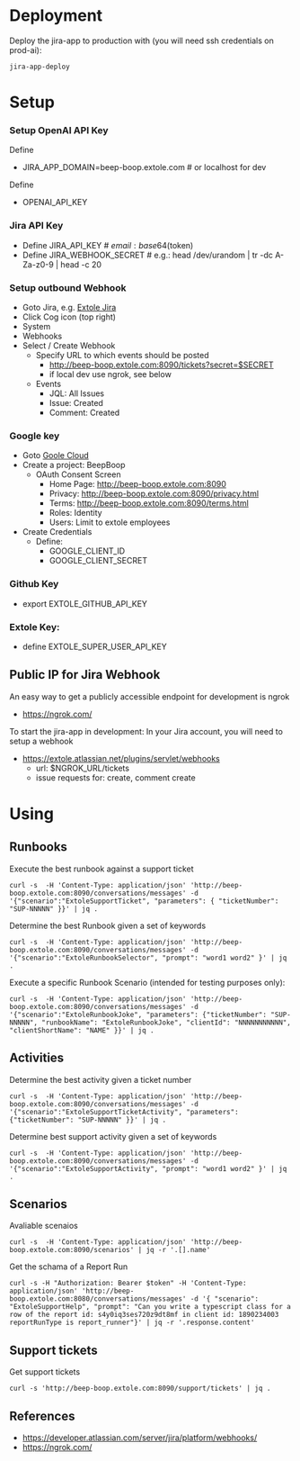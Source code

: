 
# Deployment

Deploy the jira-app to production with (you will need ssh credentials on prod-ai):
```
jira-app-deploy
```

# Setup

### Setup OpenAI API Key
Define 
  - JIRA_APP_DOMAIN=beep-boop.extole.com   # or localhost for dev

 Define
  - OPENAI_API_KEY

### Jira API Key
  - Define JIRA_API_KEY # $email:base64($token)
  - Define JIRA_WEBHOOK_SECRET   # e.g.: head /dev/urandom | tr -dc A-Za-z0-9 | head -c 20

### Setup outbound Webhook
  - Goto Jira, e.g. [Extole Jira](https://extole.atlassian.net/)
  - Click Cog icon (top right)
  - System
  - Webhooks
  - Select / Create Webhook
    - Specify URL to which events should be posted
      - http://beep-boop.extole.com:8090/tickets?secret=$SECRET
      - if local dev use ngrok, see below
    - Events
      - JQL: All Issues
      - Issue: Created
      - Comment: Created

### Google key
  - Goto [Goole Cloud](https://console.cloud.google.com)
  - Create a project: BeepBoop
    - OAuth Consent Screen
      - Home Page: http://beep-boop.extole.com:8090
      - Privacy: http://beep-boop.extole.com:8090/privacy.html
      - Terms: http://beep-boop.extole.com:8090/terms.html
      - Roles: Identity
      - Users: Limit to extole employees
  - Create Credentials
    - Define:
      - GOOGLE_CLIENT_ID
      - GOOGLE_CLIENT_SECRET

### Github Key
  - export EXTOLE_GITHUB_API_KEY

### Extole Key:
  - define EXTOLE_SUPER_USER_API_KEY

## Public IP for Jira Webhook

An easy way to get a publicly accessible endpoint for development is ngrok
- https://ngrok.com/

To start the jira-app in development:
In your Jira account, you will need to setup a webhook
- https://extole.atlassian.net/plugins/servlet/webhooks
  - url: $NGROK_URL/tickets
  - issue requests for: create, comment create


# Using

## Runbooks
Execute the best runbook against a support ticket
```
curl -s  -H 'Content-Type: application/json' 'http://beep-boop.extole.com:8090/conversations/messages' -d '{"scenario":"ExtoleSupportTicket", "parameters": { "ticketNumber": "SUP-NNNNN" }}' | jq .
```

Determine the best Runbook given a set of keywords
```
curl -s  -H 'Content-Type: application/json' 'http://beep-boop.extole.com:8090/conversations/messages' -d '{"scenario":"ExtoleRunbookSelector", "prompt": "word1 word2" }' | jq .
```

Execute a specific Runbook Scenario (intended for testing purposes only):
```
curl -s  -H 'Content-Type: application/json' 'http://beep-boop.extole.com:8090/conversations/messages' -d '{"scenario":"ExtoleRunbookJoke", "parameters": {"ticketNumber": "SUP-NNNNN", "runbookName": "ExtoleRunbookJoke", "clientId": "NNNNNNNNNNN", "clientShortName": "NAME" }}' | jq .
```

## Activities
Determine the best activity given a ticket number
```
curl -s  -H 'Content-Type: application/json' 'http://beep-boop.extole.com:8090/conversations/messages' -d '{"scenario":"ExtoleSupportTicketActivity", "parameters": {"ticketNumber": "SUP-NNNNN" }}' | jq .
```

Determine best support activity given a set of keywords
```
curl -s  -H 'Content-Type: application/json' 'http://beep-boop.extole.com:8090/conversations/messages' -d '{"scenario":"ExtoleSupportActivity", "prompt": "word1 word2" }' | jq .
```

## Scenarios

Avaliable scenaios
```
curl -s  -H 'Content-Type: application/json' 'http://beep-boop.extole.com:8090/scenarios' | jq -r '.[].name'
```

Get the schama of a Report Run
```
curl -s -H "Authorization: Bearer $token" -H 'Content-Type: application/json' 'http://beep-boop.extole.com:8080/conversations/messages' -d '{ "scenario": "ExtoleSupportHelp", "prompt": "Can you write a typescript class for a row of the report id: s4y0iq3ses720z9dt8mf in client id: 1890234003 reportRunType is report_runner"}' | jq -r '.response.content'
```

## Support tickets

Get support tickets
```
curl -s 'http://beep-boop.extole.com:8090/support/tickets' | jq .
```

## References
- https://developer.atlassian.com/server/jira/platform/webhooks/
- https://ngrok.com/
